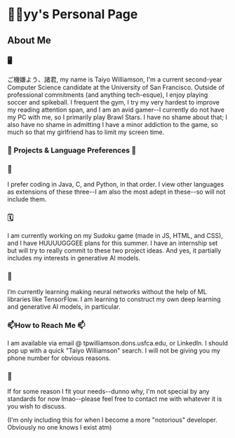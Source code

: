 # 🧑‍💻yy's Personal Page

## About Me

### 🖥️
ご機嫌よう、諸君, my name is Taiyo Williamson, I'm a current second-year Computer Science candidate at the University of San Francisco. Outside of professional commitments (and anything tech-esque), I enjoy playing soccer and spikeball. I frequent the gym, I try my very hardest to improve my reading attention span, and I am an avid gamer--I currently do not have my PC with me, so I primarily play Brawl Stars. I have no shame about that; I also have no shame in admitting I have a minor addiction to the game, so much so that my girlfriend has to limit my screen time.

### 🌟 Projects & Language Preferences 🌟

### 👾
I prefer coding in Java, C, and Python, in that order. I view other languages as extensions of these three--I am also the most adept in these--so will not include them. 

### 🗓️
I am currently working on my Sudoku game (made in JS, HTML, and CSS), and I have HUUUUGGGEE plans for this summer. I have an internship set but will try to really commit to these two project ideas. And yes, it partially includes my interests in generative AI models.

### 🌱
I’m currently learning making neural networks without the help of ML libraries like TensorFlow. I am learning to construct my own deep learning and generative AI models, in particular. 


### 📫How to Reach Me 📫

I am available via email @ tpwilliamson.dons.usfca.edu, or LinkedIn. I should pop up with a quick "Taiyo Williamson" search. I will not be giving you my phone number for obvious reasons. 

### 💬

If for some reason I fit your needs--dunno why, I'm not special by any standards for now lmao--please feel free to contact me with whatever it is you wish to discuss.

(I'm only including this for when I become a more "notorious" developer. Obviously no one knows I exist atm)
